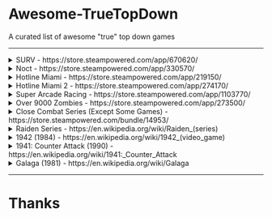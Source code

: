 # Awesome-TrueTopDown
A curated list of awesome "true" top down games

---

<details>
<summary>SURV - https://store.steampowered.com/app/670620/</summary>

<img src="./media/SURV/ss_1.jpg" />
<img src="./media/SURV/ss_2.jpg" />
<img src="./media/SURV/ss_3.jpg" />
<img src="./media/SURV/ss_4.jpg" />
<img src="./media/SURV/ss_5.jpg" />

</details>

<details>
<summary>Noct - https://store.steampowered.com/app/330570/</summary>

![](./media/NOCT/ss_1.jpg)
![](./media/NOCT/ss_2.jpg)
![](./media/NOCT/ss_3.jpg)
![](./media/NOCT/ss_4.jpg)
![](./media/NOCT/ss_5.jpg)

</details>

<details>
<summary>Hotline Miami - https://store.steampowered.com/app/219150/</summary>

![](./media/Hotline_Miami_1/ss_1.jpg)
![](./media/Hotline_Miami_1/ss_2.jpg)
![](./media/Hotline_Miami_1/ss_3.jpg)
![](./media/Hotline_Miami_1/ss_4.jpg)
![](./media/Hotline_Miami_1/ss_5.jpg)

</details>

<details>
<summary>Hotline Miami 2 - https://store.steampowered.com/app/274170/</summary>

![](./media/Hotline_Miami_2/ss_1.jpg)
![](./media/Hotline_Miami_2/ss_2.jpg)
![](./media/Hotline_Miami_2/ss_3.jpg)
![](./media/Hotline_Miami_2/ss_4.jpg)
![](./media/Hotline_Miami_2/ss_5.jpg)

</details>

<details>
<summary>Super Arcade Racing - https://store.steampowered.com/app/1103770/</summary>

![](./media/Super_Arcade_Racing/ss_1.jpg)
![](./media/Super_Arcade_Racing/ss_2.jpg)
![](./media/Super_Arcade_Racing/ss_3.jpg)
![](./media/Super_Arcade_Racing/ss_4.jpg)
![](./media/Super_Arcade_Racing/ss_5.jpg)

</details>

<details>
<summary>Over 9000 Zombies - https://store.steampowered.com/app/273500/</summary>

![](./media/Super_Arcade_Racing/ss_1.jpg)
![](./media/Super_Arcade_Racing/ss_2.jpg)
![](./media/Super_Arcade_Racing/ss_3.jpg)
![](./media/Super_Arcade_Racing/ss_4.jpg)
![](./media/Super_Arcade_Racing/ss_5.jpg)

</details>

<details>
<summary>Close Combat Series (Except Some Games) - https://store.steampowered.com/bundle/14953/</summary>

![](./media/Close_Combat_Series/ss_1.jpg)
![](./media/Close_Combat_Series/ss_2.jpg)
![](./media/Close_Combat_Series/ss_3.jpg)
![](./media/Close_Combat_Series/ss_4.jpg)
![](./media/Close_Combat_Series/ss_5.jpg)

</details>

<details>
<summary>Raiden Series - https://en.wikipedia.org/wiki/Raiden_(series)</summary>

![](./media/Raiden_Series/ss_1.jpg)
![](./media/Raiden_Series/ss_2.jpg)
![](./media/Raiden_Series/ss_3.png)

</details>

<details>
<summary>1942 (1984) - https://en.wikipedia.org/wiki/1942_(video_game)</summary>

![](./media/1942/ss_1.png)
![](./media/1942/ss_2.png)
![](./media/1942/ss_3.png)

</details>

<details>
<summary>1941: Counter Attack (1990) - https://en.wikipedia.org/wiki/1941:_Counter_Attack</summary>

![](./media/1941-Counter_Attack/ss_1.png)
![](./media/1941-Counter_Attack/ss_2.png)
![](./media/1941-Counter_Attack/ss_3.png)

</details>

<details>
<summary>Galaga (1981) - https://en.wikipedia.org/wiki/Galaga</summary>

![](./media/Galaga-1981/ss_1.jpg)
![](./media/Galaga-1981/ss_2.jpg)
![](./media/Galaga-1981/ss_3.gif)

</details>

---
# Thanks
